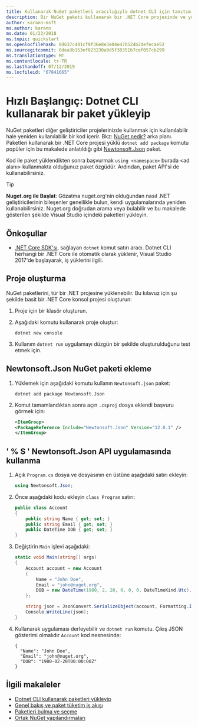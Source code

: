```yaml
---
title: Kullanarak NuGet paketleri aracılığıyla dotnet CLI için tanıtım Kılavuzu
description: Bir NuGet paketi kullanarak bir .NET Core projesinde ve yükleme işlemini bir gözden geçirme öğretici.
author: karann-msft
ms.author: karann
ms.date: 01/23/2018
ms.topic: quickstart
ms.openlocfilehash: 0d637c441cf9f36e8e3e04e47b524b2defecae52
ms.sourcegitcommit: 0dea3b153ef823230a9d5f38351b7cef057cb299
ms.translationtype: MT
ms.contentlocale: tr-TR
ms.lasthandoff: 07/12/2019
ms.locfileid: "67841665"
---
```

# <a name="quickstart-install-and-use-a-package-using-the-dotnet-cli"></a>Hızlı Başlangıç: Dotnet CLI kullanarak bir paket yükleyip

NuGet paketleri diğer geliştiriciler projelerinizde kullanmak için kullanılabilir hale yeniden kullanılabilir bir kod içerir. Bkz: [NuGet nedir?](../What-is-NuGet.md) arka planı. Paketleri kullanarak bir .NET Core projesi yüklü `dotnet add package` komutu popüler için bu makalede anlatıldığı gibi [Newtonsoft.Json](https://www.nuget.org/packages/Newtonsoft.Json/) paket.

Kod ile paket yüklendikten sonra başvurmak `using <namespace>` burada \<ad alanı\> kullanmakta olduğunuz paket özgüdür. Ardından, paket API'si de kullanabilirsiniz.

> [!Tip]
> **Nuget.org ile Başlat**: Gözatma nuget.org'nin olduğundan nasıl .NET geliştiricilerinin bileşenler genellikle bulun, kendi uygulamalarında yeniden kullanabilirsiniz. Nuget.org doğrudan arama veya bulabilir ve bu makalede gösterilen şekilde Visual Studio içindeki paketleri yükleyin.

## <a name="prerequisites"></a>Önkoşullar

- [.NET Core SDK'sı](https://www.microsoft.com/net/download/), sağlayan `dotnet` komut satırı aracı. Dotnet CLI herhangi bir .NET Core ile otomatik olarak yüklenir, Visual Studio 2017'de başlayarak, iş yüklerini ilgili.

## <a name="create-a-project"></a>Proje oluşturma

NuGet paketlerini, tür bir .NET projesine yüklenebilir. Bu kılavuz için şu şekilde basit bir .NET Core konsol projesi oluşturun:

1. Proje için bir klasör oluşturun.

1. Aşağıdaki komutu kullanarak proje oluştur:

    ```cli
    dotnet new console
    ```

1. Kullanım `dotnet run` uygulamayı düzgün bir şekilde oluşturulduğunu test etmek için.

## <a name="add-the-newtonsoftjson-nuget-package"></a>Newtonsoft.Json NuGet paketi ekleme

1. Yüklemek için aşağıdaki komutu kullanın `Newtonsoft.json` paket:

    ```cli
    dotnet add package Newtonsoft.Json
    ```

2. Komut tamamlandıktan sonra açın `.csproj` dosya eklendi başvuru görmek için:

    ```xml
   <ItemGroup>
    <PackageReference Include="Newtonsoft.Json" Version="12.0.1" />
   </ItemGroup>
    ```

## <a name="use-the-newtonsoftjson-api-in-the-app"></a>' % S ' Newtonsoft.Json API uygulamasında kullanma

1. Açık `Program.cs` dosya ve dosyasının en üstüne aşağıdaki satırı ekleyin:

    ```cs
    using Newtonsoft.Json;
    ```

1. Önce aşağıdaki kodu ekleyin `class Program` satırı:

    ```cs
    public class Account
    {
        public string Name { get; set; }
        public string Email { get; set; }
        public DateTime DOB { get; set; }
    }
    ```

1. Değiştirin `Main` işlevi aşağıdaki:

    ```cs
    static void Main(string[] args)
    {
        Account account = new Account
        {
            Name = "John Doe",
            Email = "john@nuget.org",
            DOB = new DateTime(1980, 2, 20, 0, 0, 0, DateTimeKind.Utc),
        };

        string json = JsonConvert.SerializeObject(account, Formatting.Indented);
        Console.WriteLine(json);
    }
    ```

1. Kullanarak uygulaması derleyebilir ve `dotnet run` komutu. Çıkış JSON gösterimi olmalıdır `Account` kod nesnesinde:

    ```output
    {
      "Name": "John Doe",
      "Email": "john@nuget.org",
      "DOB": "1980-02-20T00:00:00Z"
    }
    ```

## <a name="related-articles"></a>İlgili makaleler

- [Dotnet CLI kullanarak paketleri yükleyip](../consume-packages/install-use-packages-dotnet-cli.md)
- [Genel bakış ve paket tüketim iş akışı](../consume-packages/overview-and-workflow.md)
- [Paketleri bulma ve seçme](../consume-packages/finding-and-choosing-packages.md)
- [Ortak NuGet yapılandırmaları](../consume-packages/configuring-nuget-behavior.md)
